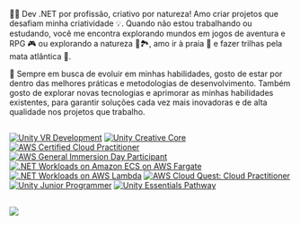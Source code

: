 👨‍💻 Dev .NET por profissão, criativo por natureza! Amo criar projetos que desafiam minha criatividade 💡. Quando não estou trabalhando ou estudando, você me encontra explorando mundos em jogos de aventura e RPG 🎮 ou explorando a natureza 🌴🏞️, amo ir à praia 🌊 e fazer trilhas pela mata atlântica 🌿.

🔎 Sempre em busca de evoluir em minhas habilidades, gosto de estar por dentro das melhores práticas e metodologias de desenvolvimento. Também gosto de explorar novas tecnologias e aprimorar as minhas habilidades existentes, para garantir soluções cada vez mais inovadoras e de alta qualidade nos projetos que trabalho.

##

<!--START_SECTION:badges-->
[![Unity VR Development](https://images.credly.com/size/110x110/images/e0d9d005-83fd-404d-816e-9957220f2316/image.png)](http://www.credly.com/badges/7532a1d0-97b0-4e89-b568-e9f022aa1465 "Unity VR Development")
[![Unity Creative Core](https://images.credly.com/size/110x110/images/24c48b7e-6c7b-4763-91e7-379565ba4e42/image.png)](http://www.credly.com/badges/57552fe8-4349-40ee-8d80-3b904e72fa08 "Unity Creative Core")
[![AWS Certified Cloud Practitioner](https://images.credly.com/size/110x110/images/00634f82-b07f-4bbd-a6bb-53de397fc3a6/image.png)](http://www.credly.com/badges/d6a72e5b-241b-4c19-af65-30ec9c78c258 "AWS Certified Cloud Practitioner")
[![AWS General Immersion Day Participant](https://images.credly.com/size/110x110/images/52fa067b-fd7b-4083-bd36-b554cd134773/image.png)](http://www.credly.com/badges/b636f4f5-91c0-419a-96c2-085ae106bd5a "AWS General Immersion Day Participant")
[![.NET Workloads on Amazon ECS on AWS Fargate](https://images.credly.com/size/110x110/images/7e5e1967-439e-48e5-a913-625c712b2dc5/image.png)](http://www.credly.com/badges/3fe9ebcd-7ed3-484c-9263-285a96f51556 ".NET Workloads on Amazon ECS on AWS Fargate")
[![.NET Workloads on AWS Lambda](https://images.credly.com/size/110x110/images/221e7d7f-bceb-422e-8c31-436ecbcda614/image.png)](http://www.credly.com/badges/f2b55148-9c5f-4766-99d0-c5975569d20c ".NET Workloads on AWS Lambda")
[![AWS Cloud Quest: Cloud Practitioner](https://images.credly.com/size/110x110/images/2784d0d8-327c-406f-971e-9f0e15097003/image.png)](http://www.credly.com/badges/ae53f3cb-fb84-4088-9f70-b9e023a497ab "AWS Cloud Quest: Cloud Practitioner")
[![Unity Junior Programmer](https://images.credly.com/size/110x110/images/03d1c2f6-6182-49bd-b5af-2ef6d28b5383/image.png)](http://www.credly.com/badges/dd2d5c67-39e7-44be-bc62-595697786865 "Unity Junior Programmer")
[![Unity Essentials Pathway](https://images.credly.com/size/110x110/images/2ebece18-451f-4f69-868a-9b5edac57567/image.png)](http://www.credly.com/badges/ebef9854-7d1a-41a6-a901-5c193b0f5e25 "Unity Essentials Pathway")
<!--END_SECTION:badges-->
## 
<div>
  <img src="https://github-readme-stats.vercel.app/api/top-langs/?username=vitormartins1&layout=compact&langs_count=14&hide=xslt,php,html,css,scss,shell,smalltalk"/> <!-- c%2B%2B -->
</div>
